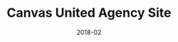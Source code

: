 ---
title: Canvas United Agency Site
url: https://www.canvasunited.com/
date: 2018-02
company: Canvas United
tech: React + Netlify
# video: canvas-united.mp4
permalink: false
---